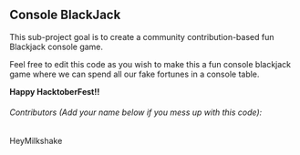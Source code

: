 ## **Console BlackJack**

This sub-project goal is to create a community contribution-based fun Blackjack console game.

Feel free to edit this code as you wish to make this a fun console blackjack game where we can spend all our fake fortunes in a console table.

**Happy HacktoberFest!!**

###### Contributors (Add your name below if you mess up with this code):

HeyMilkshake